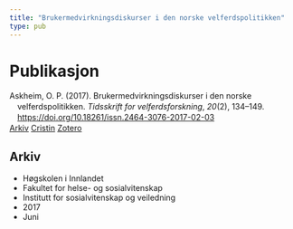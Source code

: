 ```yaml
---
title: "Brukermedvirkningsdiskurser i den norske velferdspolitikken"
type: pub
---
```

<h1>Publikasjon</h1>
<article id="csl-bib-container-YA3JH977" class="csl-bib-container">
  <div class="csl-bib-body" style="line-height: 1.35; padding-left: 1em; text-indent:-1em;">
  <div class="csl-entry">Askheim, O. P. (2017). Brukermedvirkningsdiskurser i den norske velferdspolitikken. <i>Tidsskrift for velferdsforskning</i>, <i>20</i>(2), 134&#x2013;149. <a href="https://doi.org/10.18261/issn.2464-3076-2017-02-03">https://doi.org/10.18261/issn.2464-3076-2017-02-03</a></div>
</div>
  <div class="csl-bib-buttons">
    <a href="#taxonomy-article-YA3JH977" class="csl-bib-button">Arkiv</a>
    <a href="https://app.cristin.no/results/show.jsf?id=1476139" alt="Cristin URL" class="csl-bib-button">Cristin</a>
    <a href="http://zotero.org/groups/5022929/items/YA3JH977" alt="Zotero URL" class="csl-bib-button">Zotero</a>
  </div>
  <div id="csl-bib-meta-container-YA3JH977"></div>
</article>
<div id="csl-bib-meta-YA3JH977" class="csl-bib-meta">
  <article id="taxonomy-article-YA3JH977" class="taxonomy-article">
    <h1>Arkiv</h1>
    <ul>
      <li>Høgskolen i Innlandet</li>
      <li>Fakultet for helse- og sosialvitenskap</li>
      <li>Institutt for sosialvitenskap og veiledning</li>
      <li>2017</li>
      <li>Juni</li>
    </ul>
  </article>
</div>
